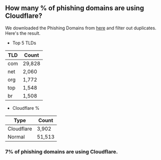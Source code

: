 ## How many % of phishing domains are using Cloudflare?


We downloaded the Phishing Domains from [here](https://github.com/mitchellkrogza/Phishing.Database) and filter out duplicates.
Here's the result.


[//]: # (start replacement)


- Top 5 TLDs

| TLD | Count |
| --- | --- |
| com | 29,828 |
| net | 2,060 |
| org | 1,772 |
| top | 1,548 |
| br | 1,508 |


- Cloudflare %

| Type | Count |
| --- | --- |
| Cloudflare | 3,902 |
| Normal | 51,513 |


### 7% of phishing domains are using Cloudflare.